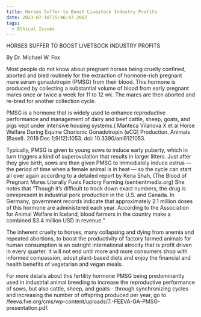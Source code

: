 ```yaml
---
title: Horses Suffer to Boost Livestock Industry Profits
date: 2023-07-18T15:46:47.206Z
tags:
  - Ethical Issues
---
```

HORSES SUFFER TO BOOST LIVETSOCK  INDUSTRY PROFITS

By Dr. Michael W. Fox

Most people do not know about pregnant horses being cruelly confined, aborted and bled routinely for the extraction of hormone-rich pregnant mare serum gonadotropin (PMSG) from their blood. This hormone is produced by collecting a substantial volume of blood from early pregnant mares once or twice a week for 11 to 12 wk. The mares are then aborted and re-bred for another collection cycle.


PMSG is a hormone that is widely used to enhance reproductive performance and management of dairy and beef cattle, sheep, goats, and pigs kept under intensive housing systems.( Manteca Vilanova X et al Horse Welfare During Equine Chorionic Gonadotropin (eCG) Production. Animals (Basel). 2019 Dec 1;9(12):1053. doi: 10.3390/ani9121053.


Typically, PMSG is given to young sows to induce early puberty, which in turn triggers a kind of superovulation that results in larger litters. Just after they give birth, sows are then given PMSG to immediately induce estrus — the period of time when a female animal is in heat — so the cycle can start all over again according to a detailed report by Kena Shah, (The Blood of Pregnant Mares Literally Fuels Factory Farming (sentientmedia.org) She notes that “Though it’s difficult to track down exact numbers, the drug is omnipresent in industrial pork production in the U.S. and Canada. In Germany, government records indicate that approximately 2.1 million doses of this hormone are administered each year. According to the Association for Animal Welfare in Iceland, blood farmers in the country make a combined $3.4 million USD in revenue.”


The inherent cruelty to horses, many collapsing and dying from anemia and repeated abortions, to boost the productivity of factory farmed animals for human consumption is an outright international atrocity that is profit driven in every quarter. It will not end until more and more consumers shop with informed compassion, adopt plant-based diets and enjoy the financial and health benefits of vegetarian and vegan meals.


For more details about this fertility hormone PMSG being predominantly used in industrial animal breeding to increase the reproductive performance of sows, but also cattle, sheep, and goats - through synchronizing cycles and increasing the number of offspring produced per year, go to /feeva.fve.org/cms/wp-content/uploads/7.-FEEVA-GA-PMSG-presentation.pdf.  

